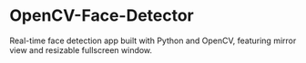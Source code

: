 # OpenCV-Face-Detector
Real-time face detection app built with Python and OpenCV, featuring mirror view and resizable fullscreen window.
